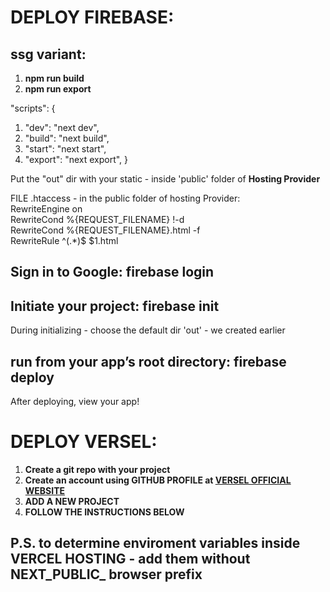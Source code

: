 # DEPLOY FIREBASE:

## ssg variant: <br>

1. **npm run build**
2. **npm run export** 

"scripts": { 
1. "dev": "next dev", 
2. "build": "next build", 
3. "start": "next start", 
4. "export": "next export", 
}

Put the "out" dir with your static  - inside 'public' folder of **Hosting Provider**

FILE .htaccess - in the public folder of hosting Provider: <br>
RewriteEngine on <br>
RewriteCond %{REQUEST_FILENAME} !-d <br>
RewriteCond %{REQUEST_FILENAME}.html -f <br>
RewriteRule ^(.\*)$ $1.html 


## Sign in to Google: **firebase login**

## Initiate your project: **firebase init**

During initializing - choose the default dir 'out' - we created earlier

## run from your app’s root directory: **firebase deploy** <br> 

After deploying, view your app! 

# DEPLOY VERSEL: <br> 

1. **Create a git repo with your project** <br> 
2. **Create an account using GITHUB PROFILE at [VERSEL OFFICIAL WEBSITE](https://vercel.com.)** <br> 
3. **ADD A NEW PROJECT** <br> 
4. **FOLLOW THE INSTRUCTIONS BELOW** <br> 

## **P.S. to determine enviroment variables inside VERCEL HOSTING - add them without NEXT_PUBLIC_ browser prefix**